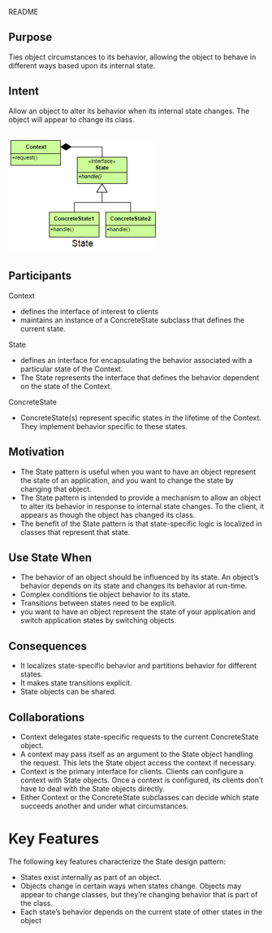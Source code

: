 README

## Purpose
Ties object circumstances to its behavior, allowing the object to behave in different ways based upon its internal state.

## Intent ##

Allow an object to alter its behavior when its internal state changes. The object will appear to change its class.

##
![alt text](./Images/State-1.md.png "State")
##

## Participants ##
Context
+	defines the interface of interest to clients
+	maintains an instance of a ConcreteState subclass that defines the current state.

State
+	defines an interface for encapsulating the behavior associated with a particular state of the Context.
+	The State represents the interface that defines the behavior dependent on the state of the Context.

ConcreteState
+	ConcreteState(s) represent specific states in the lifetime of the Context.  They implement behavior specific to these states.

## Motivation ##
+	The State pattern is useful when you want to have an object represent the state of an application, and you want to change the state by changing that object.
+	The State pattern is intended to provide a mechanism to allow an object to alter its behavior in response to internal state changes. To the client, it appears as though the object has changed its class.
+	The benefit of the State pattern is that state-specific logic is localized in classes that represent that state.

## Use State When ##
+	The behavior of an object should be influenced by its state. An object’s behavior depends on its state and changes its behavior at run-time.
+	Complex conditions tie object behavior to its state.
+	Transitions between states need to be explicit.
+	you want to have an object represent the state of your application and switch application states by switching objects.

## Consequences ##
+	It localizes state-specific behavior and partitions behavior for different states.
+	It makes state transitions explicit.
+	State objects can be shared.

## Collaborations ##
+	Context delegates state-specific requests to the current ConcreteState object.
+	A context may pass itself as an argument to the State object handling the request.  This lets the State object access the context if necessary.
+	Context is the primary interface for clients.  Clients can configure a context with State objects.  Once a context is configured, its clients don’t have to deal with the State objects directly.
+	Either Context or the ConcreteState subclasses can decide which state succeeds another and under what circumstances.

# Key Features
The following key features characterize the State design pattern:
+	States exist internally as part of an object.
+	Objects change in certain ways when states change. Objects may appear to change classes, but they’re changing behavior that is part of the class.
+	Each state’s behavior depends on the current state of other states in the object

<!--stackedit_data:
eyJoaXN0b3J5IjpbODM0MjM3ODNdfQ==
-->
